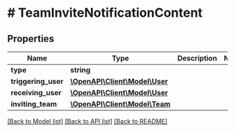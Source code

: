 # # TeamInviteNotificationContent

## Properties

Name | Type | Description | Notes
------------ | ------------- | ------------- | -------------
**type** | **string** |  |
**triggering_user** | [**\OpenAPI\Client\Model\User**](User.md) |  |
**receiving_user** | [**\OpenAPI\Client\Model\User**](User.md) |  |
**inviting_team** | [**\OpenAPI\Client\Model\Team**](Team.md) |  |

[[Back to Model list]](../../README.md#models) [[Back to API list]](../../README.md#endpoints) [[Back to README]](../../README.md)
